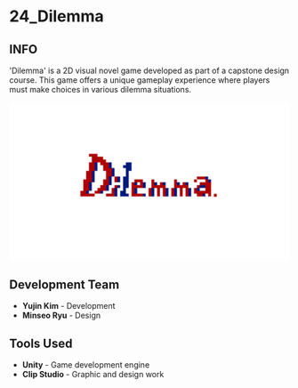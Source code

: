 # 24_Dilemma

## INFO
'Dilemma' is a 2D visual novel game developed as part of a capstone design course. 
This game offers a unique gameplay experience where players must make choices in various dilemma situations.

![Game Logo](/LogoImage/logo_ver.01.png)


## Development Team
- **Yujin Kim** - Development
- **Minseo Ryu** - Design

## Tools Used
- **Unity** - Game development engine
- **Clip Studio** - Graphic and design work
